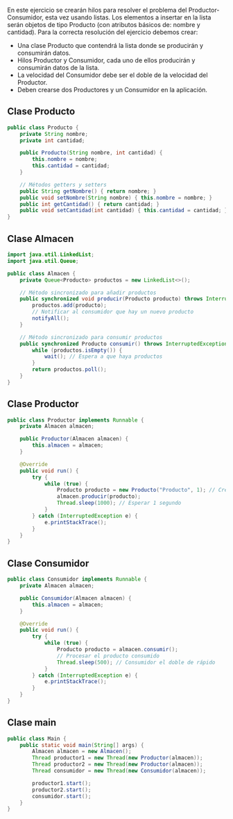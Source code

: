 En este ejercicio se crearán hilos para resolver el problema del Productor-Consumidor, esta vez usando
listas. Los elementos a insertar en la lista serán objetos de tipo Producto (con atributos básicos de: nombre
y cantidad).
Para la correcta resolución del ejercicio debemos crear:
- Una clase Producto que contendrá la lista donde se producirán y consumirán datos.
- Hilos Productor y Consumidor, cada uno de ellos producirán y consumirán datos de la lista.
- La velocidad del Consumidor debe ser el doble de la velocidad del Productor.
- Deben crearse dos Productores y un Consumidor en la aplicación.

## Clase Producto

~~~java
public class Producto {
    private String nombre;
    private int cantidad;

    public Producto(String nombre, int cantidad) {
        this.nombre = nombre;
        this.cantidad = cantidad;
    }

    // Métodos getters y setters
    public String getNombre() { return nombre; }
    public void setNombre(String nombre) { this.nombre = nombre; }
    public int getCantidad() { return cantidad; }
    public void setCantidad(int cantidad) { this.cantidad = cantidad; }
}
~~~

## Clase Almacen

~~~java
import java.util.LinkedList;
import java.util.Queue;

public class Almacen {
    private Queue<Producto> productos = new LinkedList<>();

    // Método sincronizado para añadir productos
    public synchronized void producir(Producto producto) throws InterruptedException {
        productos.add(producto);
        // Notificar al consumidor que hay un nuevo producto
        notifyAll();
    }

    // Método sincronizado para consumir productos
    public synchronized Producto consumir() throws InterruptedException {
        while (productos.isEmpty()) {
            wait(); // Espera a que haya productos
        }
        return productos.poll();
    }
}
~~~

## Clase Productor

~~~java
public class Productor implements Runnable {
    private Almacen almacen;

    public Productor(Almacen almacen) {
        this.almacen = almacen;
    }

    @Override
    public void run() {
        try {
            while (true) {
                Producto producto = new Producto("Producto", 1); // Crear nuevo producto
                almacen.producir(producto);
                Thread.sleep(1000); // Esperar 1 segundo
            }
        } catch (InterruptedException e) {
            e.printStackTrace();
        }
    }
}
~~~

## Clase Consumidor

~~~java
public class Consumidor implements Runnable {
    private Almacen almacen;

    public Consumidor(Almacen almacen) {
        this.almacen = almacen;
    }

    @Override
    public void run() {
        try {
            while (true) {
                Producto producto = almacen.consumir();
                // Procesar el producto consumido
                Thread.sleep(500); // Consumidor el doble de rápido
            }
        } catch (InterruptedException e) {
            e.printStackTrace();
        }
    }
}
~~~

## Clase main

~~~java
public class Main {
    public static void main(String[] args) {
        Almacen almacen = new Almacen();
        Thread productor1 = new Thread(new Productor(almacen));
        Thread productor2 = new Thread(new Productor(almacen));
        Thread consumidor = new Thread(new Consumidor(almacen));

        productor1.start();
        productor2.start();
        consumidor.start();
    }
}
~~~

